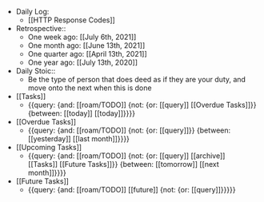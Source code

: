 - Daily Log:
    - [[HTTP Response Codes]]
- Retrospective::
    - One week ago: [[July 6th, 2021]]
    - One month ago:  [[June 13th, 2021]]
    - One quarter ago: [[April 13th, 2021]]
    - One year ago: [[July 13th, 2020]]
- Daily Stoic::
    - Be the type of person that does deed as if they are your duty, and move onto the next when this is done
- [[Tasks]]
    - {{query: {and: [[roam/TODO]] {not: {or: [[query]] [[Overdue Tasks]]}} {between: [[today]] [[today]]}}}}
- [[Overdue Tasks]]
    - {{query: {and: [[roam/TODO]] {not: {or: [[query]]}} {between: [[yesterday]] [[last month]]}}}}
- [[Upcoming Tasks]]
    - {{query: {and: [[roam/TODO]] {not: {or: [[query]] [[archive]] [[Tasks]] [[Future Tasks]]}} {between: [[tomorrow]] [[next month]]}}}}
- [[Future Tasks]]
    - {{query: {and: [[roam/TODO]] [[future]] {not: {or: [[query]]}}}}}
